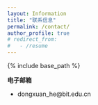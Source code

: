 ```yaml
---
layout: Information
title: "联系信息"
permalink: /contact/
author_profile: true
# redirect_from:
#   - /resume
---
```


{% include base_path %}



  <p style="font-weight: 900;">电子邮箱</p>
  <ul>
    <li> dongxuan_he@bit.edu.cn </li>
  </ul>

